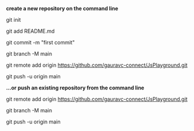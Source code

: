 **create a new repository on the command line**

git init

git add README.md

git commit -m "first commit"

git branch -M main

git remote add origin https://github.com/gauravc-connect/JsPlayground.git

git push -u origin main


**…or push an existing repository from the command line**

git remote add origin https://github.com/gauravc-connect/JsPlayground.git

git branch -M main

git push -u origin main
